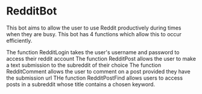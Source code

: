 # RedditBot

This bot aims to allow the user to use Reddit productively during times when they are busy.
This bot has 4 functions which allow this to occur efficiently.

The function RedditLogin takes the user's username and password to access their reddit account
The function RedditPost allows the user to make a text submission to the subreddit of their choice
The function RedditComment allows the user to comment on a post provided they have the submission url
THe function RedditPostFind allows users to access posts in a subreddit whose title contains a chosen keyword.

